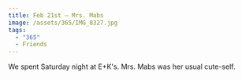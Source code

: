 ```yaml
---
title: Feb 21st — Mrs. Mabs
image: /assets/365/IMG_8327.jpg
tags:
  - "365"
  - Friends
---
```

We spent Saturday night at E+K's. Mrs. Mabs was her usual cute-self. 